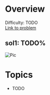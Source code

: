 # Overview
Difficulty: TODO<br/>
[Link to problem](TODO)<br/>
## sol1: TODO%
![Pic](./img1.jpeg)


# Topics
- TODO